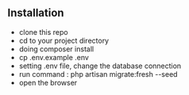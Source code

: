 ## Installation
- clone this repo
- cd to your project directory
- doing composer install
- cp .env.example .env
- setting .env file, change the database connection
- run command : php artisan migrate:fresh --seed
- open the browser
